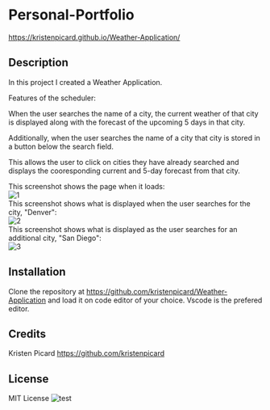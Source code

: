 # Personal-Portfolio


https://kristenpicard.github.io/Weather-Application/

## Description 

In this project I created a Weather Application.

Features of the scheduler:

When the user searches the name of a city, the current weather of that city is displayed along with the forecast of the upcoming 5 days in that city.

Additionally, when the user searches the name of a city that city is stored in a button below the search field.

This allows the user to click on cities they have already searched and displays the cooresponding current and 5-day forecast from that city.

This screenshot shows the page when it loads:
<br>
![1](Assets/1.png)
<br>
This screenshot shows what is displayed when the user searches for the city, "Denver":
<br>
![2](Assets/2.png)
<br>
This screenshot shows what is displayed as the user searches for an additional city, "San Diego":
<br>
![3](Assets/3.png)

## Installation
Clone the repository at https://github.com/kristenpicard/Weather-Application and load it on
code editor of your choice. Vscode is the prefered editor.

## Credits
Kristen Picard https://github.com/kristenpicard


## License
MIT License
![test](https://img.shields.io/apm/l/test)